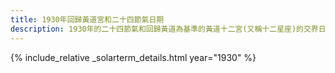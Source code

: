 ```yaml
---
title: 1930年回歸黃道宮和二十四節氣日期
description: 1930年的二十四節氣和回歸黃道為基準的黃道十二宮(又稱十二星座)的交界日期，常見於西洋占星術和星座運程
---
```

{% include_relative _solarterm_details.html year="1930" %}
